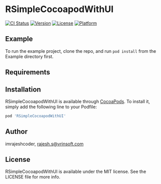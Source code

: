 # RSimpleCocoapodWithUI

[![CI Status](https://img.shields.io/travis/imrajeshcoder/RSimpleCocoapodWithUI.svg?style=flat)](https://travis-ci.org/imrajeshcoder/RSimpleCocoapodWithUI)
[![Version](https://img.shields.io/cocoapods/v/RSimpleCocoapodWithUI.svg?style=flat)](https://cocoapods.org/pods/RSimpleCocoapodWithUI)
[![License](https://img.shields.io/cocoapods/l/RSimpleCocoapodWithUI.svg?style=flat)](https://cocoapods.org/pods/RSimpleCocoapodWithUI)
[![Platform](https://img.shields.io/cocoapods/p/RSimpleCocoapodWithUI.svg?style=flat)](https://cocoapods.org/pods/RSimpleCocoapodWithUI)

## Example

To run the example project, clone the repo, and run `pod install` from the Example directory first.

## Requirements

## Installation

RSimpleCocoapodWithUI is available through [CocoaPods](https://cocoapods.org). To install
it, simply add the following line to your Podfile:

```ruby
pod 'RSimpleCocoapodWithUI'
```

## Author

imrajeshcoder, rajesh.s@vrinsoft.com

## License

RSimpleCocoapodWithUI is available under the MIT license. See the LICENSE file for more info.

